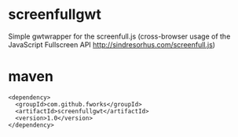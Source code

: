 screenfullgwt
=============

Simple gwtwrapper for the screenfull.js (cross-browser usage of the JavaScript Fullscreen API  http://sindresorhus.com/screenfull.js)


maven
=============

    <dependency>
      <groupId>com.github.fworks</groupId>
      <artifactId>screenfullgwt</artifactId>
      <version>1.0</version>
    </dependency>
